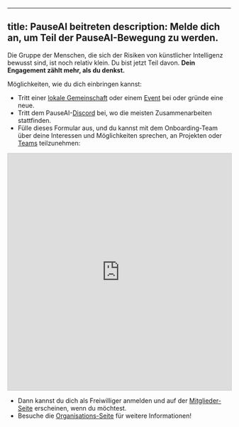 

---
title: PauseAI beitreten
description: Melde dich an, um Teil der PauseAI-Bewegung zu werden.
---
Die Gruppe der Menschen, die sich der Risiken von künstlicher Intelligenz bewusst sind, ist noch relativ klein.
Du bist jetzt Teil davon.
**Dein Engagement zählt mehr, als du denkst.**

Möglichkeiten, wie du dich einbringen kannst:

- Tritt einer [lokale Gemeinschaft](/communities) oder einem [Event](/events) bei oder gründe eine neue.
- Tritt dem PauseAI-[Discord](https://discord.gg/2XXWXvErfA) bei, wo die meisten Zusammenarbeiten stattfinden.
- Fülle dieses Formular aus, und du kannst mit dem Onboarding-Team über deine Interessen und Möglichkeiten sprechen, an Projekten oder [Teams](/teams) teilzunehmen:

<iframe class="airtable-embed" src="https://airtable.com/embed/appWPTGqZmUcs3NWu/pag7ztLh27Omj5s2n/form" frameborder="0" onmousewheel="" width="100%" height="533" style="background: transparent; border: 1px solid #ccc;"></iframe>

- Dann kannst du dich als Freiwilliger anmelden und auf der [Mitglieder-Seite](/people) erscheinen, wenn du möchtest.
- Besuche die [Organisations-Seite](/organization) für weitere Informationen!